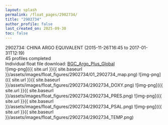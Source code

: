 ```yaml
---
layout: splash
permalink: /float_pages/2902734/
title: "2902734"
author_profile: false
last_created_on: 2025-09-30
toc: false
---
```

 
2902734: CHINA ARGO EQUIVALENT (2015-11-26T16:45 to 2017-01-31T12:19)\
45 profiles completed\
Individual float file download: [BGC_Argo_Plus_Global](https://ftp.soest.hawaii.edu/bgc_argo_plus/Individual_Floats/outliers_removed/2902734_Sprof_processed.nc)\
![img-png]({{ site.url }}{{ site.baseurl }}/assets/images/float_figures/2902734/01_2902734_map.png)
![img-png]({{ site.url }}{{ site.baseurl }}/assets/images/float_figures/2902734/2902734_DOXY.png)
![img-png]({{ site.url }}{{ site.baseurl }}/assets/images/float_figures/2902734/2902734_PRES.png)
![img-png]({{ site.url }}{{ site.baseurl }}/assets/images/float_figures/2902734/2902734_PSAL.png)
![img-png]({{ site.url }}{{ site.baseurl }}/assets/images/float_figures/2902734/2902734_TEMP.png)
